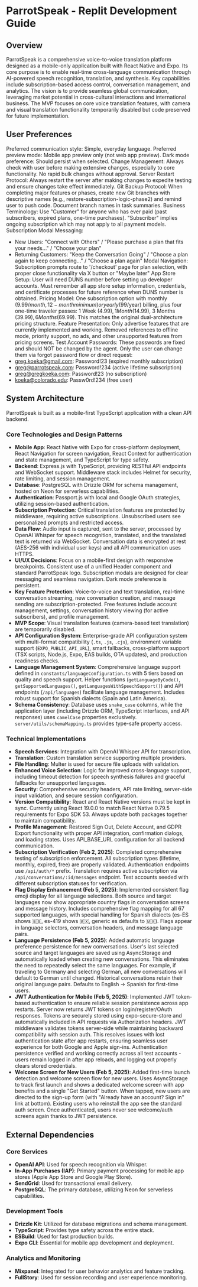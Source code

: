 # ParrotSpeak - Replit Development Guide

## Overview

ParrotSpeak is a comprehensive voice-to-voice translation platform designed as a mobile-only application built with React Native and Expo. Its core purpose is to enable real-time cross-language communication through AI-powered speech recognition, translation, and synthesis. Key capabilities include subscription-based access control, conversation management, and analytics. The vision is to provide seamless global communication, leveraging market potential in cross-cultural interactions and international business. The MVP focuses on core voice translation features, with camera and visual translation functionality temporarily disabled but code preserved for future implementation.

## User Preferences

Preferred communication style: Simple, everyday language.
Preferred preview mode: Mobile app preview only (not web app preview).
Dark mode preference: Should persist when selected.
Change Management: Always check with user before making extensive changes, especially to core functionality. No rapid bulk changes without approval.
Server Restart Protocol: Always restart the server after making changes to expedite testing and ensure changes take effect immediately.
Git Backup Protocol: When completing major features or phases, create new Git branches with descriptive names (e.g., restore-subscription-logic-phase2) and remind user to push code. Document branch names in task summaries.
Business Terminology: Use "Customer" for anyone who has ever paid (past subscribers, expired plans, one-time purchases). "Subscriber" implies ongoing subscription which may not apply to all payment models.
Subscription Modal Messaging:
- New Users: "Connect with Others" / "Please purchase a plan that fits your needs..." / "Choose your plan"
- Returning Customers: "Keep the Conversation Going" / "Choose a plan again to keep connecting..." / "Choose a plan again"
Modal Navigation: Subscription prompts route to '/checkout' page for plan selection, with proper close functionality via X button or "Maybe later"
App Store Setup: User will need DUNS number before setting up developer accounts. Must remember all app store setup information, credentials, and certificate processes for future reference when DUNS number is obtained.
Pricing Model: One subscription option with monthly ($9.99/month, 12-month minimum) or yearly ($99/year) billing, plus four one-time traveler passes: 1 Week ($4.99), 1 Month ($14.99), 3 Months ($39.99), 6 Months ($69.99). This matches the original dual-architecture pricing structure.
Feature Presentation: Only advertise features that are currently implemented and working. Removed references to offline mode, priority support, no ads, and other unsupported features from pricing screens.
Test Account Passwords: These passwords are fixed and should NOT be changed by the agent. Only the user can change them via forgot password flow or direct request:
- greg.koeka@gmail.com: Password!23 (expired monthly subscription)
- greg@parrotspeak.com: Password!234 (active lifetime subscription)
- greg@gregkoeka.com: Password!23 (no subscription)
- koeka@colorado.edu: Passw0rd!234 (free user)

## System Architecture

ParrotSpeak is built as a mobile-first TypeScript application with a clean API backend.

### Core Technologies and Design Patterns
- **Mobile App**: React Native with Expo for cross-platform deployment, React Navigation for screen navigation, React Context for authentication and state management, and TypeScript for type safety.
- **Backend**: Express.js with TypeScript, providing RESTful API endpoints and WebSocket support. Middleware stack includes Helmet for security, rate limiting, and session management.
- **Database**: PostgreSQL with Drizzle ORM for schema management, hosted on Neon for serverless capabilities.
- **Authentication**: Passport.js with local and Google OAuth strategies, utilizing session-based authentication.
- **Subscription Protection**: Critical translation features are protected by middleware, requiring active subscriptions. Unsubscribed users see personalized prompts and restricted access.
- **Data Flow**: Audio input is captured, sent to the server, processed by OpenAI Whisper for speech recognition, translated, and the translated text is returned via WebSocket. Conversation data is encrypted at rest (AES-256 with individual user keys) and all API communication uses HTTPS.
- **UI/UX Decisions**: Focus on a mobile-first design with responsive breakpoints. Consistent use of a unified Header component and standard ParrotSpeak logo. Subscription modals are designed for clear messaging and seamless navigation. Dark mode preference is persistent.
- **Key Feature Protection**: Voice-to-voice and text translation, real-time conversation streaming, new conversation creation, and message sending are subscription-protected. Free features include account management, settings, conversation history viewing (for active subscribers), and profile management.
- **MVP Scope**: Visual translation features (camera-based text translation) are temporarily disabled.
- **API Configuration System**: Enterprise-grade API configuration system with multi-format compatibility (`.ts`, `.js`, `.cjs`), environment variable support (`EXPO_PUBLIC_API_URL`), smart fallbacks, cross-platform support (TSX scripts, Node.js, Expo, EAS builds, OTA updates), and production readiness checks.
- **Language Management System**: Comprehensive language support defined in `constants/languageConfiguration.ts` with 5 tiers based on quality and speech support. Helper functions (`getLanguageByCode()`, `getSupportedLanguages()`, `getLanguagesWithSpeechSupport()`) and API endpoints (`/api/languages`) facilitate language management. Includes robust support for Spanish dialects (Spain and Latin America).
- **Schema Consistency**: Database uses `snake_case` columns, while the application layer (including Drizzle ORM, TypeScript interfaces, and API responses) uses `camelCase` properties exclusively. `server/utils/schemaMapping.ts` provides type-safe property access.

### Technical Implementations
- **Speech Services**: Integration with OpenAI Whisper API for transcription.
- **Translation**: Custom translation service supporting multiple providers.
- **File Handling**: Multer is used for secure file uploads with validation.
- **Enhanced Voice Selection**: Logic for improved cross-language support, including timeout detection for speech synthesis failures and graceful fallbacks for unsupported languages.
- **Security**: Comprehensive security headers, API rate limiting, server-side input validation, and secure session configuration.
- **Version Compatibility**: React and React Native versions must be kept in sync. Currently using React 19.0.0 to match React Native 0.79.5 requirements for Expo SDK 53. Always update both packages together to maintain compatibility.
- **Profile Management**: Restored Sign Out, Delete Account, and GDPR Export functionality with proper API integration, confirmation dialogs, and loading states. Uses API_BASE_URL configuration for all backend communication.
- **Subscription Verification (Feb 2, 2025)**: Completed comprehensive testing of subscription enforcement. All subscription types (lifetime, monthly, expired, free) are properly validated. Authentication endpoints use `/api/auth/*` prefix. Translation requires active subscription via `/api/conversations/:id/messages` endpoint. Test accounts seeded with different subscription statuses for verification.
- **Flag Display Enhancement (Feb 5, 2025)**: Implemented consistent flag emoji display for all language selections. Both source and target languages now show appropriate country flags in conversation screens and message history. Includes comprehensive flag mapping for all 67 supported languages, with special handling for Spanish dialects (es-ES shows 🇪🇸, es-419 shows 🇲🇽, generic es defaults to 🇲🇽). Flags appear in language selectors, conversation headers, and message language pairs.
- **Language Persistence (Feb 5, 2025)**: Added automatic language preference persistence for new conversations. User's last selected source and target languages are saved using AsyncStorage and automatically loaded when creating new conversations. This eliminates the need to repeatedly select the same languages. For example, if traveling to Germany and selecting German, all new conversations will default to German until changed. Historical conversations retain their original language pairs. Defaults to English → Spanish for first-time users.
- **JWT Authentication for Mobile (Feb 5, 2025)**: Implemented JWT token-based authentication to ensure reliable session persistence across app restarts. Server now returns JWT tokens on login/register/OAuth responses. Tokens are securely stored using expo-secure-store and automatically included in API requests via Authorization headers. JWT middleware validates tokens server-side while maintaining backward compatibility with session auth. This resolves issues with lost authentication state after app restarts, ensuring seamless user experience for both Google and Apple sign-ins. Authentication persistence verified and working correctly across all test accounts - users remain logged in after app reloads, and logging out properly clears stored credentials.
- **Welcome Screen for New Users (Feb 5, 2025)**: Added first-time launch detection and welcome screen flow for new users. Uses AsyncStorage to track first launch and shows a dedicated welcome screen with app benefits and a single "Get Started" button. When tapped, new users are directed to the sign-up form (with "Already have an account? Sign in" link at bottom). Existing users who reinstall the app see the standard auth screen. Once authenticated, users never see welcome/auth screens again thanks to JWT persistence.

## External Dependencies

### Core Services
- **OpenAI API**: Used for speech recognition via Whisper.
- **In-App Purchases (IAP)**: Primary payment processing for mobile app stores (Apple App Store and Google Play Store).
- **SendGrid**: Used for transactional email delivery.
- **PostgreSQL**: The primary database, utilizing Neon for serverless capabilities.

### Development Tools
- **Drizzle Kit**: Utilized for database migrations and schema management.
- **TypeScript**: Provides type safety across the entire stack.
- **ESBuild**: Used for fast production builds.
- **Expo CLI**: Essential for mobile app development and deployment.

### Analytics and Monitoring
- **Mixpanel**: Integrated for user behavior analytics and feature tracking.
- **FullStory**: Used for session recording and user experience monitoring.